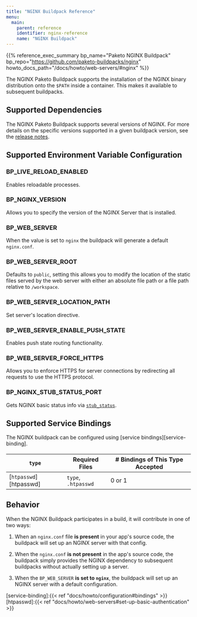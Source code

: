 ```yaml
---
title: "NGINX Buildpack Reference"
menu:
  main:
    parent: reference
    identifier: nginx-reference
    name: "NGINX Buildpack"
---
```


{{% reference_exec_summary bp_name="Paketo NGINX Buildpack" bp_repo="https://github.com/paketo-buildpacks/nginx" howto_docs_path="/docs/howto/web-servers/#nginx" %}}

The NGINX Paketo Buildpack supports the installation of the NGINX binary distribution onto
the `$PATH` inside a container. This makes it available to subsequent
buildpacks.

## Supported Dependencies

The NGINX Paketo Buildpack supports several versions of NGINX.
For more details on the specific versions supported in a given buildpack
version, see the [release
notes](https://github.com/paketo-buildpacks/nginx/releases).

## Supported Environment Variable Configuration

### BP_LIVE_RELOAD_ENABLED
Enables reloadable processes.

### BP_NGINX_VERSION
Allows you to specify the version of the NGINX Server that is installed.

### BP_WEB_SERVER
When the value is set to `nginx` the buildpack will generate a default `nginx.conf`.

### BP_WEB_SERVER_ROOT
Defaults to `public`, setting this allows you to modify the location of the
static files served by the web server with either an absolute file path or a
file path relative to `/workspace`.

### BP_WEB_SERVER_LOCATION_PATH
Set server's location directive.

### BP_WEB_SERVER_ENABLE_PUSH_STATE
Enables push state routing functionality.

### BP_WEB_SERVER_FORCE_HTTPS
Allows you to enforce HTTPS for server connections by redirecting all requests
to use the HTTPS protocol.

### BP_NGINX_STUB_STATUS_PORT
Gets NGINX basic status info via [`stub_status`](https://nginx.org/en/docs/http/ngx_http_stub_status_module.html#stub_status).

## Supported Service Bindings
The NGINX buildpack can be configured using [service bindings][service-binding].
####
| `type`                 | Required Files      | # Bindings of This Type Accepted |
|------------------------|---------------------|----------------------------------|
| [`htpasswd`][htpasswd] | `type`, `.htpasswd` | 0 or 1                           |

## Behavior
When the NGINX Buildpack participates in a build, it will contribute in one of two ways:

1. When an `nginx.conf` file **is present** in your app's source code, the
   buildpack will set up an NGINX server with that config.

1. When the `nginx.conf` **is not present** in the app's source code, the
   buildpack simply provides the NGINX dependency to subsequent buildpacks
   without actually setting up a server.

1. When the `BP_WEB_SERVER` **is set to `nginx`**, the buildpack will set up an
   NGINX server with a default configuration.

<!-- References -->
[service-binding]:{{< ref "docs/howto/configuration#bindings" >}}
[htpasswd]:{{< ref "docs/howto/web-servers#set-up-basic-authentication" >}}
